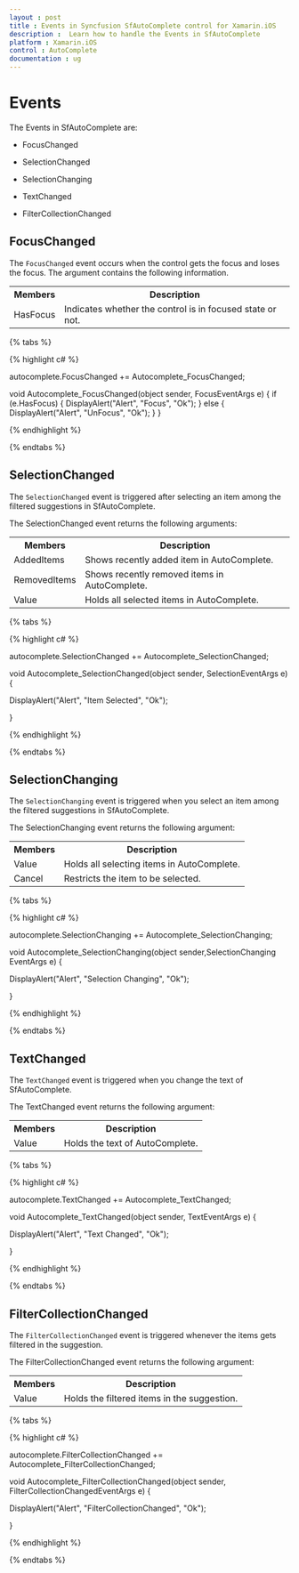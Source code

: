 ```yaml
---
layout : post
title : Events in Syncfusion SfAutoComplete control for Xamarin.iOS
description :  Learn how to handle the Events in SfAutoComplete
platform : Xamarin.iOS 
control : AutoComplete
documentation : ug
---
```


# Events

The Events in SfAutoComplete are:

* FocusChanged

* SelectionChanged

* SelectionChanging

* TextChanged

* FilterCollectionChanged

## FocusChanged

The `FocusChanged` event occurs when the control gets the focus and loses the focus. The argument contains the following information.

<table>
<tr>
<th>Members</th>
<th>Description</th>
</tr>
<tr>
<td>HasFocus</td>
<td>Indicates whether the control is in focused state or not.</td>
</tr>
</table>

{% tabs %}

{% highlight c# %}

 autocomplete.FocusChanged += Autocomplete_FocusChanged;

 void Autocomplete_FocusChanged(object sender, FocusEventArgs e)
        {
            if (e.HasFocus)
            {
                DisplayAlert("Alert", "Focus", "Ok");
            }
            else
            {
                DisplayAlert("Alert", "UnFocus", "Ok");
            }
        }
 

{% endhighlight %}

{% endtabs %}
 

## SelectionChanged

The `SelectionChanged` event is triggered after selecting an item among the filtered suggestions in SfAutoComplete.

The SelectionChanged event returns the following arguments:

<table>
<tr>
<th>Members</th>
<th>Description</th>
</tr>
<tr>
<td>AddedItems</td>
<td>Shows recently added item in AutoComplete.</td>
</tr>
<tr>
<td>RemovedItems</td>
<td>Shows recently removed items in AutoComplete.</td>
</tr>
<tr>
<td>Value</td>
<td>Holds all selected items in AutoComplete.</td>
</tr>
</table>

{% tabs %}

{% highlight c# %}

 autocomplete.SelectionChanged += Autocomplete_SelectionChanged;

 void Autocomplete_SelectionChanged(object sender, SelectionEventArgs e)
 {

 DisplayAlert("Alert", "Item Selected", "Ok");

 }

{% endhighlight %}

{% endtabs %}
 

## SelectionChanging

The `SelectionChanging` event is triggered when you select an item among the filtered suggestions in SfAutoComplete.

The SelectionChanging event returns the following argument:

<table>
<tr>
<th>Members</th>
<th>Description</th>
</tr>
<tr>
<td>Value</td>
<td>Holds all selecting items in AutoComplete.</td>
</tr>
<tr>
<td>Cancel</td>
<td>Restricts the item to be selected.</td>
</tr>
</table>

{% tabs %}

{% highlight c# %}

 autocomplete.SelectionChanging += Autocomplete_SelectionChanging;

 void Autocomplete_SelectionChanging(object sender,SelectionChanging EventArgs e) 
 {

 DisplayAlert("Alert", "Selection Changing", "Ok");

 }

{% endhighlight %}

{% endtabs %}

## TextChanged 

The `TextChanged` event is triggered when you change the text of SfAutoComplete.

The TextChanged event returns the following argument:

<table>
<tr>
<th>Members</th>
<th>Description</th>
</tr>
<tr>
<td>Value</td>
<td>Holds the text of AutoComplete.</td>
</tr>
</table>

{% tabs %}

{% highlight c# %}

 autocomplete.TextChanged += Autocomplete_TextChanged;

 void Autocomplete_TextChanged(object sender, TextEventArgs e)
 {

 DisplayAlert("Alert", "Text Changed", "Ok");

 }

{% endhighlight %}

{% endtabs %}

## FilterCollectionChanged

The `FilterCollectionChanged` event is triggered whenever the items gets filtered in the suggestion.

The FilterCollectionChanged event returns the following argument:

<table>
<tr>
<th>Members</th>
<th>Description</th>
</tr>
<tr>
<td>Value</td>
<td>Holds the filtered items in the suggestion.</td>
</tr>
</table>

{% tabs %}

{% highlight c# %}

 autocomplete.FilterCollectionChanged += Autocomplete_FilterCollectionChanged;

 void Autocomplete_FilterCollectionChanged(object sender, FilterCollectionChangedEventArgs e)
 {
 
 DisplayAlert("Alert", "FilterCollectionChanged", "Ok");
  
 }

{% endhighlight %}

{% endtabs %}
